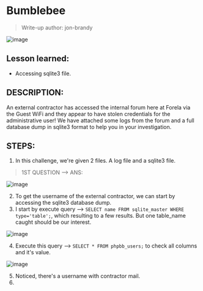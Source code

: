 # Bumblebee
> Write-up author: jon-brandy

![image](https://github.com/jon-brandy/hackthebox/assets/70703371/cff2ee5e-4bfa-4d5b-90e3-a45e4e3516bb)

## Lesson learned:
- Accessing sqlite3 file.

## DESCRIPTION:
An external contractor has accessed the internal forum here at Forela via the Guest WiFi and they appear to have stolen credentials for the administrative user! 
We have attached some logs from the forum and a full database dump in sqlite3 format to help you in your investigation.

## STEPS:
1. In this challenge, we're given 2 files. A log file and a sqlite3 file.

> 1ST QUESTION --> ANS: 

![image](https://github.com/jon-brandy/hackthebox/assets/70703371/e9d36caf-e15b-4127-ab16-45c2075aec86)


2. To get the username of the external contractor, we can start by accessing the sqlite3 database dump.
3. I start by execute query --> `SELECT name FROM sqlite_master WHERE type='table';`, which resulting to a few results. But one table_name caught should be our interest.

![image](https://github.com/jon-brandy/hackthebox/assets/70703371/3270e1cc-a16a-43ff-ac92-63564c0d6bc4)


4. Execute this query --> `SELECT * FROM phpbb_users;` to check all columns and it's value.

![image](https://github.com/jon-brandy/hackthebox/assets/70703371/c75ad478-c168-40be-9e7a-7e2258567a1a)


5. Noticed, there's a username with contractor mail.
6. 
